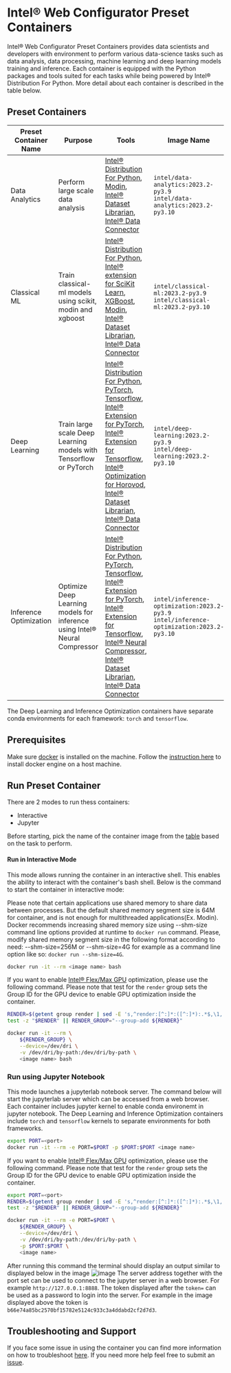 # Intel® Web Configurator Preset Containers
Intel® Web Configurator Preset Containers provides data scientists and developers with environment to perform various data-science tasks such as data analysis, data processing, machine learning and deep learning models training and inference. Each container is equipped with the Python packages and tools suited for each tasks while being powered by Intel® Distribution For Python. More detail about each container is described in the table below.

## Preset Containers

| Preset Container Name | Purpose | Tools | Image Name |
| -----------------------------| ------------- | ------------- | ----------------- |
| Data Analytics | Perform large scale data analysis | [Intel® Distribution For Python](https://www.intel.com/content/www/us/en/developer/tools/oneapi/distribution-for-python.html), [Modin](https://github.com/modin-project/modin), [Intel® Dataset Librarian](https://github.com/IntelAI/models/tree/master/datasets/dataset_api), [Intel® Data Connector](https://github.com/IntelAI/models/tree/master/datasets/cloud_data_connector) | `intel/data-analytics:2023.2-py3.9`<br />`intel/data-analytics:2023.2-py3.10` |
| Classical ML | Train classical-ml models using scikit, modin and xgboost | [Intel® Distribution For Python](https://www.intel.com/content/www/us/en/developer/tools/oneapi/distribution-for-python.html), [Intel® extension for SciKit Learn](https://github.com/intel/scikit-learn-intelex), [XGBoost](https://github.com/dmlc/xgboost), [Modin](https://github.com/modin-project/modin), <br /> [Intel® Dataset Librarian](https://github.com/IntelAI/models/tree/master/datasets/dataset_api), [Intel® Data Connector](https://github.com/IntelAI/models/tree/master/datasets/cloud_data_connector) | `intel/classical-ml:2023.2-py3.9`<br />`intel/classical-ml:2023.2-py3.10` |
| Deep Learning | Train large scale Deep Learning models with Tensorflow or PyTorch | [Intel® Distribution For Python](https://www.intel.com/content/www/us/en/developer/tools/oneapi/distribution-for-python.html), [PyTorch](https://pytorch.org/), [Tensorflow](https://www.tensorflow.org/),<br /> [Intel® Extension for PyTorch](https://github.com/intel/intel-extension-for-pytorch), [Intel® Extension for Tensorflow](https://github.com/intel/intel-extension-for-tensorflow),<br /> [Intel® Optimization for Horovod](https://github.com/intel/intel-optimization-for-horovod), [Intel® Dataset Librarian](https://github.com/IntelAI/models/tree/master/datasets/dataset_api), [Intel® Data Connector](https://github.com/IntelAI/models/tree/master/datasets/cloud_data_connector) | `intel/deep-learning:2023.2-py3.9`<br />`intel/deep-learning:2023.2-py3.10` |
| Inference Optimization | Optimize Deep Learning models for inference<br /> using Intel® Neural Compressor | [Intel® Distribution For Python](https://www.intel.com/content/www/us/en/developer/tools/oneapi/distribution-for-python.html), [PyTorch](https://pytorch.org/), [Tensorflow](https://www.tensorflow.org/), <br /> [Intel® Extension for PyTorch](https://github.com/intel/intel-extension-for-pytorch), [Intel® Extension for Tensorflow](https://github.com/intel/intel-extension-for-tensorflow),<br /> [Intel® Neural Compressor](https://github.com/intel/neural-compressor), [Intel® Dataset Librarian](https://github.com/IntelAI/models/tree/master/datasets/dataset_api), [Intel® Data Connector](https://github.com/IntelAI/models/tree/master/datasets/cloud_data_connector) | `intel/inference-optimization:2023.2-py3.9`<br />`intel/inference-optimization:2023.2-py3.10` |

The Deep Learning and Inference Optimization containers have separate conda environments for each framework: `torch` and `tensorflow`.

## Prerequisites
Make sure [docker](https://docs.docker.com/engine/) is installed on the machine. Follow the [instruction here](https://docs.docker.com/engine/install/) to install docker engine on a host machine.

## Run Preset Container
There are 2 modes to run thess containers:

* Interactive
* Jupyter

Before starting, pick the name of the container image from the [table](#preset-containers) based on the task to perform.

#### Run in Interactive Mode
This mode allows running the container in an interactive shell. This enables the ability to interact with the container's bash shell. Below is the command to start the container in interactive mode:

Please note that certain applications use shared memory to share data between processes. But the default shared memory segment size is 64M for container, and is not enough for multithreaded applications(Ex. Modin). Docker recommends increasing shared memory size using --shm-size command line options provided at runtime to `docker run` command. Please, modify shared memory segment size in the following format according to need: --shm-size=256M or --shm-size=4G for example as a command line option like so: `docker run --shm-size=4G`.

```bash
docker run -it --rm <image name> bash
```

If you want to enable [Intel® Flex/Max GPU](https://www.intel.com/content/www/us/en/products/details/discrete-gpus/data-center-gpu.html) optimization, please use the following command. Please note that test for the `render` group sets the Group ID for the GPU device to enable GPU optimization inside the container.

```bash
RENDER=$(getent group render | sed -E 's,^render:[^:]*:([^:]*):.*$,\1,')
test -z "$RENDER" || RENDER_GROUP="--group-add ${RENDER}"

docker run -it --rm \
    ${RENDER_GROUP} \
    --device=/dev/dri \
    -v /dev/dri/by-path:/dev/dri/by-path \
    <image name> bash
```

### Run using Jupyter Notebook
This mode launches a jupyterlab notebook server. The command below will start the jupyterlab server which can be accessed from a web browser. Each container includes jupyter kernel to enable conda environemt in jupyter notebook. The Deep Learning and Inference Optimization containers include  `torch` and `tensorflow` kernels to separate environments for both frameworks.

```bash
export PORT=<port>
docker run -it --rm -e PORT=$PORT -p $PORT:$PORT <image name>
```

If you want to enable [Intel® Flex/Max GPU](https://www.intel.com/content/www/us/en/products/details/discrete-gpus/data-center-gpu.html) optimization, please use the following command. Please note that test for the `render` group sets the Group ID for the GPU device to enable GPU optimization inside the container.

```bash
export PORT=<port>
RENDER=$(getent group render | sed -E 's,^render:[^:]*:([^:]*):.*$,\1,')
test -z "$RENDER" || RENDER_GROUP="--group-add ${RENDER}"

docker run -it --rm -e PORT=$PORT \
    ${RENDER_GROUP} \
    --device=/dev/dri \
    -v /dev/dri/by-path:/dev/dri/by-path \
    -p $PORT:$PORT \
    <image name>
```

After running this command the terminal should display an output similar to displayed below in the image ![image](https://github.com/intel/ai-containers/assets/18349036/0a8a2d05-f7b0-4a9f-994e-bcc4e4b703a0) The server address together with the port set can be used to connect to the jupyter server in a web browser. For example `http://127.0.0.1:8888`. The token displayed after the `token=` can be used as a password to login into the server. For example in the image displayed above the token is `b66e74a85bc2570bf15782e5124c933c3a4ddabd2cf2d7d3`.

## Troubleshooting and Support
If you face some issue in using the container you can find more information on how to troubleshoot [here](https://github.com/intel/ai-containers#troubleshooting). If you need more help feel free to submit an [issue](https://github.com/intel/ai-containers/issues).

